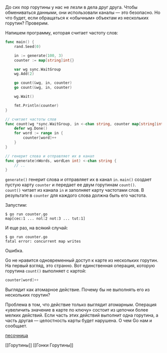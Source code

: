 До сих пор горутины у нас не лезли в дела друг друга. Чтобы обмениваться данными, они использовали каналы — это безопасно. Но что будет, если обращаться к «обычным» объектам из нескольких горутин? Проверим.

Напишем программу, которая считает частоту слов:

```go
func main() {
    rand.Seed(0)

    in := generate(100, 3)
    counter := map[string]int{}

    var wg sync.WaitGroup
    wg.Add(2)

    go count(&wg, in, counter)
    go count(&wg, in, counter)

    wg.Wait()

    fmt.Println(counter)
}

// считает частоты слов
func count(wg *sync.WaitGroup, in <-chan string, counter map[string]int) {
    defer wg.Done()
    for word := range in {
        counter[word]++
    }
}

// генерит слова и отправляет их в канал
func generate(nWords, wordLen int) <-chan string {
    // ..
}
```

`generate()` генерит слова и отправляет их в канал `in`. `main()` создает пустую карту `counter` и передает ее двум горутинам `count()`. `count()` читает из канала `in` и заполняет карту частотами слов. В результате в `counter` для каждого слова должна быть его частота.

Запустим:

```no-highlight
$ go run counter.go
map[cec:1 ... nol:2 not:3 ... tut:1]
```

И еще раз, на всякий случай: 

```no-highlight
$ go run counter.go
fatal error: concurrent map writes
```

Ошибка.

Go не нравится одновременный доступ к карте из нескольких горутин. На первый взгляд, это странно. Вот единственная операция, которую горутина `count()` выполняет с картой:

```go
counter[word]++
```

Выглядит как атомарное действие. Почему бы не выполнять его из нескольких горутин?

Проблема в том, что действие только выглядит атомарным. Операция «увеличить значение в карте по ключу» состоит из цепочки более мелких действий. Если часть этих действий выполнит одна горутина, а часть другая — целостность карты будет нарушена. О чем Go нам и сообщает.

[песочница](https://go.dev/play/p/1EJ4BEKURv1)

[[Горутины]] [[Гонки Горутины]]